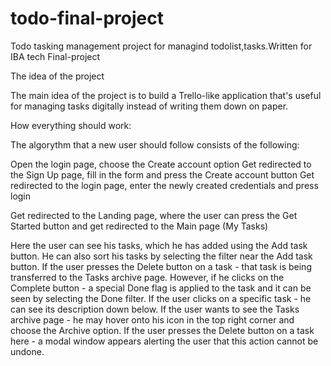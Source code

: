 # todo-final-project
Todo tasking management project for managind todolist,tasks.Written for IBA tech Final-project

The idea of the project

The main idea of the project is to build a Trello-like application
that's useful for managing tasks digitally instead of writing them down on paper.

How everything should work:

The algorythm that a new user should follow consists of the following:

Open the login page, choose the Create account option
Get redirected to the Sign Up page, fill in the form and press the Create account button
Get redirected to the login page, enter the newly created credentials and press login

Get redirected to the Landing page, where the user can press the Get Started button and get redirected to the Main page (My Tasks)

Here the user can see his tasks, which he has added using the Add task button. He can also sort his tasks by selecting the filter near the Add task button. If the user presses the Delete button on a task - that task is being transferred to the Tasks archive page. However, if he clicks on the Complete button - a special Done flag is applied to the task and it can be seen by selecting the Done filter. If the user clicks on a specific task - he can see its description down below.
If the user wants to see the Tasks archive page - he may hover onto his icon in the top right corner and choose the Archive option. If the user presses the Delete button on a task here - a modal window appears alerting the user that this action cannot be undone.


